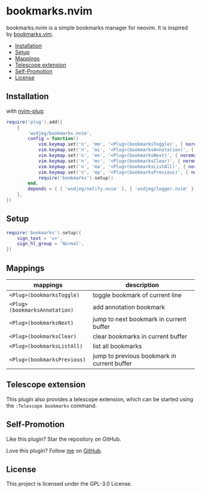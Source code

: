 # bookmarks.nvim

bookmarks.nvim is a simple bookmarks manager for neovim. It is inspired by [bookmarks.vim](https://github.com/wsdjeg/SpaceVim/tree/master/bundle/bookmarks.vim).

<!-- vim-markdown-toc GFM -->

- [Installation](#installation)
- [Setup](#setup)
- [Mappings](#mappings)
- [Telescope extension](#telescope-extension)
- [Self-Promotion](#self-promotion)
- [License](#license)

<!-- vim-markdown-toc -->

## Installation

with [nvim-plug](https://github.com/wsdjeg/nvim-plug):

```lua
require('plug').add({
    {
        'wsdjeg/bookmarks.nvim',
        config = function()
            vim.keymap.set('n', 'mm', '<Plug>(bookmarksToggle)', { noremap = false })
            vim.keymap.set('n', 'mi', '<Plug>(bookmarksAnnotation)', { noremap = false })
            vim.keymap.set('n', 'mn', '<Plug>(bookmarksNext)', { noremap = false })
            vim.keymap.set('n', 'mc', '<Plug>(bookmarksClear)', { noremap = false })
            vim.keymap.set('n', 'ma', '<Plug>(bookmarksListAll)', { noremap = false })
            vim.keymap.set('n', 'mp', '<Plug>(bookmarksPrevious)', { noremap = false })
            require('bookmarks').setup()
        end,
        depends = { { 'wsdjeg/notify.nvim' }, { 'wsdjeg/logger.nvim' } },
    },
})
```

## Setup

```lua
require('bookmarks').setup({
    sign_text = '=>',
    sign_hl_group = 'Normal',
})
```

## Mappings

| mappings                      | description                                 |
| ----------------------------- | ------------------------------------------- |
| `<Plug>(bookmarksToggle)`     | toggle bookmark of current line             |
| `<Plug>(bookmarksAnnotation)` | add annotation bookmark                     |
| `<Plug>(bookmarksNext)`       | jump to next bookmark in current buffer     |
| `<Plug>(bookmarksClear)`      | clear bookmarks in current buffer           |
| `<Plug>(bookmarksListAll)`    | list all bookmarks                          |
| `<Plug>(bookmarksPrevious)`   | jump to previous bookmark in current buffer |

## Telescope extension

This plugin also provides a telescope extension, which can be started using the `:Telescope bookmarks` command.

## Self-Promotion

Like this plugin? Star the repository on
GitHub.

Love this plugin? Follow [me](https://wsdjeg.net/) on
[GitHub](https://github.com/wsdjeg).

## License

This project is licensed under the GPL-3.0 License.
